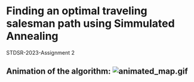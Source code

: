 # Finding an optimal traveling salesman path using Simmulated Annealing

STDSR-2023-Assignment 2

## Animation of the algorithm: ![animated_map.gif](https://github.com/PurplePegasuss/sim_annealing_russian_cities/blob/main/animated_map.gif?raw=true)
